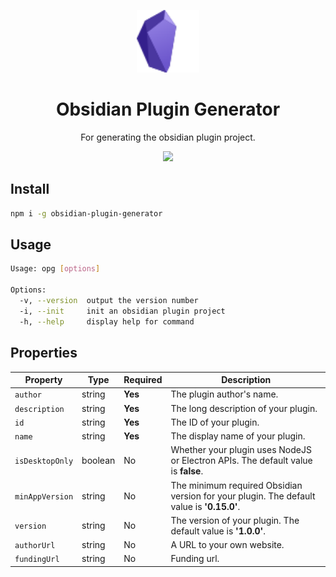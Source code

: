 <!--
 * @Author: luhaifeng666 youzui@hotmail.com
 * @Date: 2022-12-07 18:47:33
 * @LastEditors: luhaifeng666
 * @LastEditTime: 2022-12-07 22:11:24
 * @Description: 
-->

<p align="center">
  <img src='./logo.svg' width="100" />
</p>

<h1 align="center">Obsidian Plugin Generator</h1>

<p align="center">For generating the obsidian plugin project.</p>

<p align="center">
  <img src="https://img.shields.io/badge/obsidian--plugin--generator-v1.0.1-orange" />
</p>

## Install

``` bash
npm i -g obsidian-plugin-generator
```

## Usage

```bash
Usage: opg [options]

Options:
  -v, --version  output the version number
  -i, --init     init an obsidian plugin project
  -h, --help     display help for command
```

## Properties

| Property        | Type    | Required | Description                                                                                |
|-----------------|---------|----------|--------------------------------------------------------------------------------------------|
| `author`        | string  | **Yes**  | The plugin author's name.                                                                  |
| `description`   | string  | **Yes**  | The long description of your plugin.                                                       |
| `id`            | string  | **Yes**  | The ID of your plugin.                                                                     |
| `name`          | string  | **Yes**  | The display name of your plugin.                                                           |
| `isDesktopOnly` | boolean | No       | Whether your plugin uses NodeJS or Electron APIs. The default value is **false**.          |
| `minAppVersion` | string  | No       | The minimum required Obsidian version for your plugin. The default value is **'0.15.0'**.  |
| `version`       | string  | No       | The version of your plugin. The default value is **'1.0.0'**.                              |
| `authorUrl`     | string  | No       | A URL to your own website.                                                                 |
| `fundingUrl`    | string  | No       | Funding url.                                                                               |
